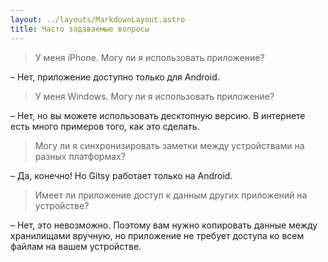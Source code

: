 ```yaml
---
layout: ../layouts/MarkdownLayout.astro
title: Часто задаваемые вопросы
---
```





> У меня iPhone. Могу ли я использовать приложение?

– Нет, приложение доступно только для Android.

> У меня Windows. Могу ли я использовать приложение?

– Нет, но вы можете использовать десктопную версию. В интернете есть много примеров того, как это сделать.

> Могу ли я синхронизировать заметки между устройствами на разных платформах?

– Да, конечно! Но Gitsy работает только на Android.

> Имеет ли приложение доступ к данным других приложений на устройстве?

– Нет, это невозможно. Поэтому вам нужно копировать данные между хранилищами вручную, но приложение не требует доступа ко всем файлам на вашем устройстве.
